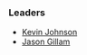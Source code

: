 ### Leaders
* [Kevin Johnson](mailto://kevin@secureideas.com)
* [Jason Gillam](mailto://jason@secureideas.com)
